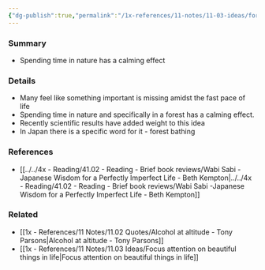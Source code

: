 ```yaml
---
{"dg-publish":true,"permalink":"/1x-references/11-notes/11-03-ideas/forest-bathing-therapy/"}
---
```



### Summary
- Spending time in nature has a calming effect

### Details
- Many feel like something important is missing amidst the fast pace of life
- Spending time in nature and specifically in a forest has a calming effect.
- Recently scientific results have added weight to this idea
- In Japan there is a specific word for it - forest bathing

### References
- [[../../4x - Reading/41.02 - Reading - Brief book reviews/Wabi Sabi -Japanese Wisdom for a Perfectly Imperfect Life - Beth Kempton\|../../4x - Reading/41.02 - Reading - Brief book reviews/Wabi Sabi -Japanese Wisdom for a Perfectly Imperfect Life - Beth Kempton]]


### Related
- [[1x - References/11 Notes/11.02 Quotes/Alcohol at altitude - Tony Parsons\|Alcohol at altitude - Tony Parsons]]
- [[1x - References/11 Notes/11.03 Ideas/Focus attention on beautiful things in life\|Focus attention on beautiful things in life]]